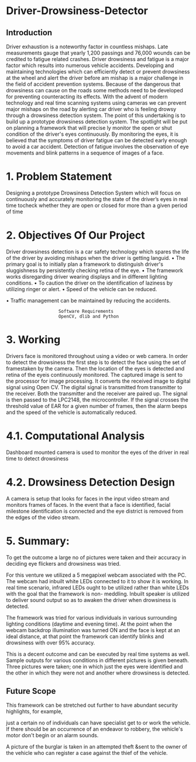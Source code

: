 # Driver-Drowsiness-Detector

##	Introduction
Driver exhaustion is a noteworthy factor in countless mishaps. Late measurements gauge that yearly 1,200 passings and 76,000 wounds can be credited to fatigue related crashes.
Driver drowsiness and fatigue is a major factor which results into numerous vehicle accidents. Developing and maintaining technologies which can efficiently detect or prevent drowsiness at the wheel and alert the driver before am mishap is a major challenge in the field of accident prevention systems. Because of the dangerous that drowsiness can cause on the roads some methods need to be developed for preventing counteracting its effects.
With the advent of modern technology and real time scanning systems using cameras we can prevent major mishaps on the road by alerting car driver who is feeling drowsy through a drowsiness detection system.
The point of this undertaking is to build up a prototype drowsiness detection system. The spotlight will be put on planning a framework that will precise ly monitor the open or shut condition of the driver's eyes continuously.
By monitoring the eyes, it is believed that the symptoms of driver fatigue can be detected early enough to avoid a car accident. Detection of fatigue involves the observation of eye movements and blink patterns in a sequence of images of a face.


# 1.  Problem Statement
Designing a prototype Drowsiness Detection System which will focus on continuously and accurately monitoring the state of the driver’s eyes in real time tocheck whether they are open or closed for more than a given period of time

# 2.  Objectives Of Our Project
Driver drowsiness detection is a car safety technology which spares the life of the driver by avoiding mishaps when the driver is getting languid.
•	The primary goal is to initially plan a framework to distinguish driver's sluggishness by persistently checking retina of the eye.
•	The framework works disregarding driver wearing displays and in different lighting conditions.
•	To caution the driver on the identification of laziness by utilizing ringer or alert.
•	Speed of the vehicle can be reduced.

•	Traffic management can be maintained by reducing the accidents.

                        Software Requirements
                        OpenCV, dlib and Python

# 3.  Working
Drivers face is monitored throughout using a video or web camera. In order to detect the drowsiness the first step is to detect the face using the set of framestaken by the camera. Then the location of the eyes is detected and retina of the eyeis continuously monitored. The captured image is sent to the processor for image processing. It converts the received image to digital signal using Open CV.
The digital signal is transmitted from transmitter to the receiver. Both the transmitter and the receiver are paired up. The signal is then passed to the LPC2148, the microcontroller. If the signal crosses the threshold value of EAR for a given number of frames, then the alarm beeps and the speed of the vehicle is automatically reduced.

# 4.1.	Computational Analysis
   Dashboard mounted camera is used to monitor the eyes of the driver in real time to detect drowsiness

# 4.2.	Drowsiness Detection Design
   A camera is setup that looks for faces in the input video stream and monitors frames of faces. In the event that a face is identified, facial milestone identification is connected and the eye district is removed from the edges of the video stream.

# 5.	Summary:


  To get the outcome a large no of pictures were taken and their accuracy in deciding eye flickers and drowsiness was tried.

  For this venture we utilized a 5 megapixel webcam associated with the PC. The webcam had inbuilt white LEDs connected to it to show it is working. In real time scenario, infrared LEDs ought to be utilized rather than white LEDs with the goal that the framework is non- meddling. Inbuilt speaker is utilized to deliver sound output so as to awaken the driver when drowsiness is detected.

  The framework was tried for various individuals in various surrounding lighting conditions (daytime and evening time). At the point when the webcam backdrop illumination was turned ON and the face is kept at an ideal distance, at that point the framework can identify blinks and drowsiness with over 95% accuracy.

  This is a decent outcome and can be executed by real time systems as well. Sample outputs for various conditions in different pictures is given beneath. Three pictures were taken; one in which just the eyes were identified and the other in which they were not and another where drowsiness is detected.


##  Future Scope

This framework can be stretched out further to have abundant security highlights, for example,

just a certain no of individuals can have specialist get to or work the vehicle. If there should be an occurrence of an endeavor to robbery, the vehicle's motor don't begin or an alarm sounds.

A picture of the burglar is taken in an attempted theft &sent to the owner of the vehicle who can register a case against the thief of the vehicle.
